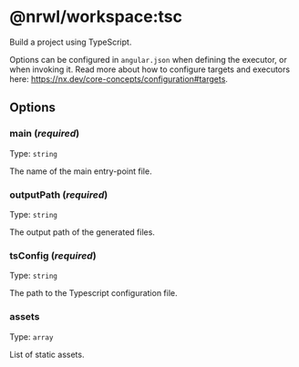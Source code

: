 # @nrwl/workspace:tsc

Build a project using TypeScript.

Options can be configured in `angular.json` when defining the executor, or when invoking it. Read more about how to configure targets and executors here: https://nx.dev/core-concepts/configuration#targets.

## Options

### main (_**required**_)

Type: `string`

The name of the main entry-point file.

### outputPath (_**required**_)

Type: `string`

The output path of the generated files.

### tsConfig (_**required**_)

Type: `string`

The path to the Typescript configuration file.

### assets

Type: `array`

List of static assets.
